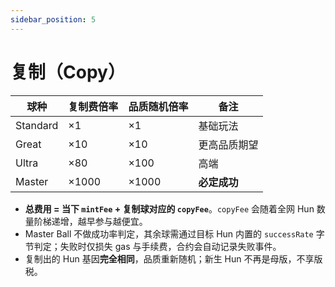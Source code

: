 ```yaml
---
sidebar_position: 5
---
```


# 复制（Copy）

| 球种       | 复制费倍率 | 品质随机倍率 | 备注       |
| -------- | ----- | ------ | -------- |
| Standard | ×1    | ×1     | 基础玩法     |
| Great    | ×10   | ×10    | 更高品质期望   |
| Ultra    | ×80   | ×100   | 高端       |
| Master   | ×1000 | ×1000  | **必定成功** |

* **总费用 = 当下 `mintFee` + 复制球对应的 `copyFee`**。`copyFee` 会随着全网 Hun 数量阶梯递增，越早参与越便宜。
* Master Ball 不做成功率判定，其余球需通过目标 Hun 内置的 `successRate` 字节判定；失败时仅损失 gas 与手续费，合约会自动记录失败事件。
* 复制出的 Hun 基因**完全相同**，品质重新随机；新生 Hun 不再是母版，不享版税。
